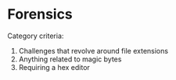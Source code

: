 # Forensics

Category criteria:
1) Challenges that revolve around file extensions
2) Anything related to magic bytes
3) Requiring a hex editor
